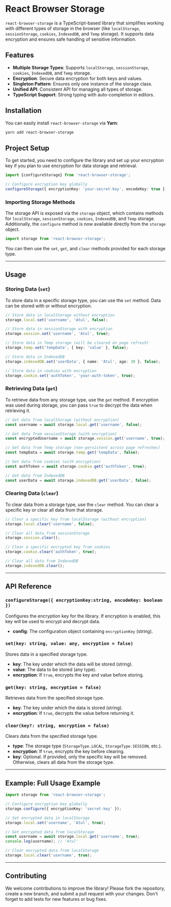 # React Browser Storage

`react-browser-storage` is a TypeScript-based library that simplifies working with different types of storage in the browser (like `localStorage`, `sessionStorage`, `cookies`, `IndexedDB`, and `Temp` storage). It supports data encryption and ensures safe handling of sensitive information.

## Features

- **Multiple Storage Types**: Supports `localStorage`, `sessionStorage`, `cookies`, `IndexedDB`, and `Temp` storage.
- **Encryption**: Secure data encryption for both keys and values.
- **Singleton Pattern**: Ensures only one instance of the storage class.
- **Unified API**: Consistent API for managing all types of storage.
- **TypeScript Support**: Strong typing with auto-completion in editors.

## Installation

You can easily install `react-browser-storage` via **Yarn**:

```bash
yarn add react-browser-storage
```

## Project Setup

To get started, you need to configure the library and set up your encryption key if you plan to use encryption for data storage and retrieval.

```ts
import {configureStorage} from 'react-browser-storage';

// Configure encryption key globally
configureStorage({ encryptionKey: 'your-secret-key', encodeKey: true });
```

### Importing Storage Methods

The storage API is exposed via the `storage` object, which contains methods for `localStorage`, `sessionStorage`, `cookies`, `IndexedDB`, and `Temp` storage. Additionally, the `configure` method is now available directly from the `storage` object.

```ts
import storage from 'react-browser-storage';
```

You can then use the `set`, `get`, and `clear` methods provided for each storage type.

---

## Usage

### Storing Data (`set`)

To store data in a specific storage type, you can use the `set` method. Data can be stored with or without encryption.

```ts
// Store data in localStorage without encryption
storage.local.set('username', 'Atul', false);

// Store data in sessionStorage with encryption
storage.session.set('username', 'Atul', true);

// Store data in Temp storage (will be cleared on page refresh)
storage.temp.set('tempData', { key: 'value' }, false);

// Store data in IndexedDB
storage.indexedDB.set('userData', { name: 'Atul', age: 30 }, false);

// Store data in cookies with encryption
storage.cookie.set('authToken', 'your-auth-token', true);
```

### Retrieving Data (`get`)

To retrieve data from any storage type, use the `get` method. If encryption was used during storage, you can pass `true` to decrypt the data when retrieving it.

```ts
// Get data from localStorage (without encryption)
const username = await storage.local.get('username', false);

// Get data from sessionStorage (with encryption)
const encryptedUsername = await storage.session.get('username', true);

// Get data from Temp storage (non-persistent across page refreshes)
const tempData = await storage.temp.get('tempData', false);

// Get data from cookies (with encryption)
const authToken = await storage.cookie.get('authToken', true);

// Get data from IndexedDB
const userData = await storage.indexedDB.get('userData', false);
```

### Clearing Data (`clear`)

To clear data from a storage type, use the `clear` method. You can clear a specific key or clear all data from that storage.

```ts
// Clear a specific key from localStorage (without encryption)
storage.local.clear('username', false);

// Clear all data from sessionStorage
storage.session.clear();

// Clear a specific encrypted key from cookies
storage.cookie.clear('authToken', true);

// Clear all data from IndexedDB
storage.indexedDB.clear();
```

---

## API Reference

### `configureStorage({ encryptionKey:string, encodeKey: boolean })`

Configures the encryption key for the library. If encryption is enabled, this key will be used to encrypt and decrypt data.

- **config**: The configuration object containing `encryptionKey` (string).

### `set(key: string, value: any, encryption = false)`

Stores data in a specified storage type.

- **key**: The key under which the data will be stored (string).
- **value**: The data to be stored (any type).
- **encryption**: If `true`, encrypts the key and value before storing.

### `get(key: string, encryption = false)`

Retrieves data from the specified storage type.

- **key**: The key under which the data is stored (string).
- **encryption**: If `true`, decrypts the value before returning it.

### `clear(key?: string, encryption = false)`

Clears data from the specified storage type.

- **type**: The storage type (`StorageType.LOCAL`, `StorageType.SESSION`, etc.).
- **encryption**: If `true`, encrypts the key before clearing.
- **key**: Optional. If provided, only the specific key will be removed. Otherwise, clears all data from the storage type.

---

## Example: Full Usage Example

```ts
import storage from 'react-browser-storage';

// Configure encryption key globally
storage.configure({ encryptionKey: 'secret-key' });

// Set encrypted data in localStorage
storage.local.set('username', 'Atul', true);

// Get encrypted data from localStorage
const username = await storage.local.get('username', true);
console.log(username); // 'Atul'

// Clear encrypted data from localStorage
storage.local.clear('username', true);
```

---

## Contributing

We welcome contributions to improve the library! Please fork the repository, create a new branch, and submit a pull request with your changes. Don't forget to add tests for new features or bug fixes.